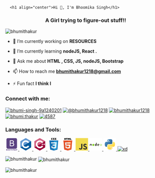       <h1 align="center">Hi 👋, I'm Bhoomika Singh</h1>
<h3 align="center">A Girl trying to figure-out stuff!!</h3>

<p align="left"> <img src="https://komarev.com/ghpvc/?username=bhumithakur&label=Profile%20views&color=0e75b6&style=flat" alt="bhumithakur" /> </p>

 
- 🔭 I’m currently working on **RESOURCES**

- 🌱 I’m currently learning **nodeJS, React .**

- 💬 Ask me about **HTML , CSS, JS, nodeJS, Bootstrap**

- 📫 How to reach me **bhumithakur1218@gmail.com**

- ⚡ Fun fact **I think I**

<h3 align="left">Connect with me:</h3>
<p align="left">
<a href="https://linkedin.com/in/bhumi-singh-9a1240201" target="blank"><img align="center" src="https://raw.githubusercontent.com/rahuldkjain/github-profile-readme-generator/master/src/images/icons/Social/linked-in-alt.svg" alt="bhumi-singh-9a1240201" height="30" width="40" /></a>
<a href="https://medium.com/@bhumithakur1218" target="blank"><img align="center" src="https://raw.githubusercontent.com/rahuldkjain/github-profile-readme-generator/master/src/images/icons/Social/medium.svg" alt="@bhumithakur1218" height="30" width="40" /></a>
<a href="https://www.hackerrank.com/bhumithakur1218" target="blank"><img align="center" src="https://raw.githubusercontent.com/rahuldkjain/github-profile-readme-generator/master/src/images/icons/Social/hackerrank.svg" alt="bhumithakur1218" height="30" width="40" /></a>
<a href="https://codeforces.com/profile/bhumi.thakur" target="blank"><img align="center" src="https://cdn.jsdelivr.net/npm/simple-icons@3.0.1/icons/codeforces.svg" alt="bhumi.thakur" height="30" width="40" /></a>
<a href="https://discord.gg/4587" target="blank"><img align="center" src="https://raw.githubusercontent.com/rahuldkjain/github-profile-readme-generator/master/src/images/icons/Social/discord.svg" alt="4587" height="30" width="40" /></a>
</p>

<h3 align="left">Languages and Tools:</h3>
<p align="left"> <a href="https://getbootstrap.com" target="_blank"> <img src="https://raw.githubusercontent.com/devicons/devicon/master/icons/bootstrap/bootstrap-plain-wordmark.svg" alt="bootstrap" width="40" height="40"/> </a> <a href="https://www.cprogramming.com/" target="_blank"> <img src="https://raw.githubusercontent.com/devicons/devicon/master/icons/c/c-original.svg" alt="c" width="40" height="40"/> </a> <a href="https://www.w3schools.com/cpp/" target="_blank"> <img src="https://raw.githubusercontent.com/devicons/devicon/master/icons/cplusplus/cplusplus-original.svg" alt="cplusplus" width="40" height="40"/> </a> <a href="https://www.w3schools.com/css/" target="_blank"> <img src="https://raw.githubusercontent.com/devicons/devicon/master/icons/css3/css3-original-wordmark.svg" alt="css3" width="40" height="40"/> </a> <a href="https://www.w3.org/html/" target="_blank"> <img src="https://raw.githubusercontent.com/devicons/devicon/master/icons/html5/html5-original-wordmark.svg" alt="html5" width="40" height="40"/> </a> <a href="https://developer.mozilla.org/en-US/docs/Web/JavaScript" target="_blank"> <img src="https://raw.githubusercontent.com/devicons/devicon/master/icons/javascript/javascript-original.svg" alt="javascript" width="40" height="40"/> </a> <a href="https://nodejs.org" target="_blank"> <img src="https://raw.githubusercontent.com/devicons/devicon/master/icons/nodejs/nodejs-original-wordmark.svg" alt="nodejs" width="40" height="40"/> </a> <a href="https://www.python.org" target="_blank"> <img src="https://raw.githubusercontent.com/devicons/devicon/master/icons/python/python-original.svg" alt="python" width="40" height="40"/> </a> <a href="https://www.adobe.com/products/xd.html" target="_blank"> <img src="https://cdn.worldvectorlogo.com/logos/adobe-xd.svg" alt="xd" width="40" height="40"/> </a> </p>

<p><img align="left" src="https://github-readme-stats.vercel.app/api/top-langs?username=bhumithakur&show_icons=true&locale=en&layout=compact" alt="bhumithakur" /></p>

<p>&nbsp;<img align="center" src="https://github-readme-stats.vercel.app/api?username=bhumithakur&show_icons=true&locale=en" alt="bhumithakur" /></p>

<p><img align="center" src="https://github-readme-streak-stats.herokuapp.com/?user=bhumithakur&" alt="bhumithakur" /></p>
                            

  
